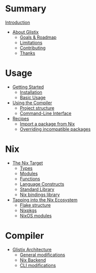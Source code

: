 # Summary

[Introduction](README.md)

- [About Glistix](./about/README.md)
    - [Goals & Roadmap](./about/goals-roadmap.md)
    - [Limitations](./about/limitations.md)
    - [Contributing]()
    - [Thanks](./about/thanks.md)

# Usage

- [Getting Started](./getting-started/README.md)
    - [Installation](./getting-started/installation.md)
    - [Basic Usage](./getting-started/basic-usage.md)
- [Using the Compiler](./using-compiler/README.md)
    - [Project structure](./using-compiler/project-structure.md)
    - [Command-Line Interface](./using-compiler/command-line-interface.md)
- [Recipes](./recipes/README.md)
    - [Import a package from Nix](./recipes/import-from-nix.md)
    - [Overriding incompatible packages](./recipes/overriding-packages.md)

# Nix

- [The Nix Target](./nix/target/README.md)
    - [Types](./nix/target/types.md)
    - [Modules](./nix/target/modules.md)
    - [Functions](./nix/target/functions.md)
    - [Language Constructs]()
    - [Standard Library](./nix/target/stdlib.md)
    - [Nix bindings library](./nix/target/nix-lib.md)
- [Tapping into the Nix Ecosystem]()
    - [Flake structure]()
    - [Nixpkgs]()
    - [NixOS modules]()

# Compiler

- [Glistix Architecture](./compiler/architecture/README.md)
    - [General modifications](./compiler/architecture/general-modifications.md)
    - [Nix Backend](./compiler/architecture/nix-backend.md)
    - [CLI modifications](./compiler/architecture/cli-modifications.md)
